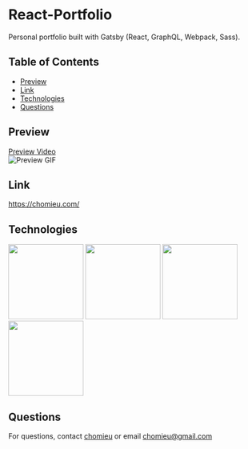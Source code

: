# React-Portfolio

Personal portfolio built with Gatsby (React, GraphQL, Webpack, Sass).

## Table of Contents
* [Preview](#preview)
* [Link](#link)
* [Technologies](#technologies)
* [Questions](#questions)

## Preview
[Preview Video](https://drive.google.com/file/d/1qXA13HelHLEqVYThDl0w1h4FukvP9eHI/view)</br>
![Preview GIF](./preview.gif)

## Link
<https://chomieu.com/>

## Technologies
<img src="https://i.imgur.com/c24KSot.png" width="150" />
<img src="https://i.imgur.com/617xqSg.png" width="150" />
<img src="https://i.imgur.com/825MnIC.png" width="150" />
<img src="https://i.imgur.com/xxFpJQV.png" width="150" />

## Questions
For questions, contact [chomieu](https://github.com/chomieu) or email chomieu@gmail.com
